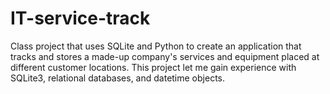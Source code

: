 # IT-service-track
Class project that uses SQLite and Python to create an application that tracks and stores a made-up company's services and equipment placed at different customer locations. This project let me gain experience with SQLite3, relational databases, and datetime objects. 
